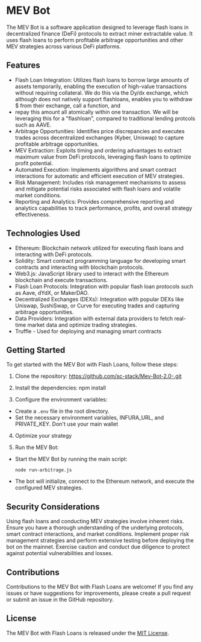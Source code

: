 # MEV Bot 

The MEV Bot is a software application designed to leverage flash loans in decentralized finance (DeFi) protocols to extract miner extractable value. It uses flash loans to perform profitable arbitrage opportunities and other MEV strategies across various DeFi platforms.

## Features

- Flash Loan Integration: Utilizes flash loans to borrow large amounts of assets temporarily, enabling the execution of high-value transactions without requiring collateral. We do this via the Dy/dx exchange, which although does not natively support flashloans, enables you to withdraw $ from their exchange, call a function, and
- repay this amount all atomically within one transaction. We will be leveraging this for a "flashloan", compared to traditional lending protcols such as AAVE. 
- Arbitrage Opportunities: Identifies price discrepancies and executes trades across decentralized exchanges (Kyber, Uniswap) to capture profitable arbitrage opportunities.
- MEV Extraction: Exploits timing and ordering advantages to extract maximum value from DeFi protocols, leveraging flash loans to optimize profit potential.
- Automated Execution: Implements algorithms and smart contract interactions for automatic and efficient execution of MEV strategies.
- Risk Management: Includes risk management mechanisms to assess and mitigate potential risks associated with flash loans and volatile market conditions.
- Reporting and Analytics: Provides comprehensive reporting and analytics capabilities to track performance, profits, and overall strategy effectiveness.

## Technologies Used

- Ethereum: Blockchain network utilized for executing flash loans and interacting with DeFi protocols.
- Solidity: Smart contract programming language for developing smart contracts and interacting with blockchain protocols.
- Web3.js: JavaScript library used to interact with the Ethereum blockchain and execute transactions.
- Flash Loan Protocols: Integration with popular flash loan protocols such as Aave, dYdX, or MakerDAO.
- Decentralized Exchanges (DEXs): Integration with popular DEXs like Uniswap, SushiSwap, or Curve for executing trades and capturing arbitrage opportunities.
- Data Providers: Integration with external data providers to fetch real-time market data and optimize trading strategies.
- Truffle - Used for deploying and managing smart contracts

## Getting Started

To get started with the MEV Bot with Flash Loans, follow these steps:

1. Clone the repository:
https://github.com/sc-stack/Mev-Bot-2.0-.git

2. Install the dependencies:
npm install

3. Configure the environment variables:
- Create a `.env` file in the root directory.
- Set the necessary environment variables, INFURA_URL, and PRIVATE_KEY. Don't use your main wallet

4. Optimize your strategy 

5. Run the MEV Bot:
- Start the MEV Bot by running the main script:
  ```
  node run-arbitrage.js
  ```
- The bot will initialize, connect to the Ethereum network, and execute the configured MEV strategies.


## Security Considerations

Using flash loans and conducting MEV strategies involve inherent risks. Ensure you have a thorough understanding of the underlying protocols, smart contract interactions, and market conditions. Implement proper risk management strategies and perform extensive testing before deploying the bot on the mainnet. Exercise caution and conduct due diligence to protect against potential vulnerabilities and losses.

## Contributions

Contributions to the MEV Bot with Flash Loans are welcome! If you find any issues or have suggestions for improvements, please create a pull request or submit an issue in the GitHub repository.

## License

The MEV Bot with Flash Loans is released under the [MIT License](LICENSE).

